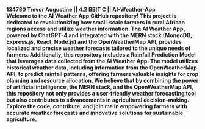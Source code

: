 <b> 134780 Trevor Augustine || 4.2 BBIT C || AI-Weather-App <b>  <br>
Welcome to the AI Weather App GitHub repository! This project is dedicated to revolutionizing how small-scale farmers in rural African regions access and utilize weather information. The AI Weather App, powered by ChatGPT-4 and integrated with the MERN stack (MongoDB, Express.js, React, Node.js) and the OpenWeatherMap API, provides localized and precise weather forecasts tailored to the unique needs of farmers. Additionally, this repository includes a Rainfall Prediction Model that leverages data collected from the AI Weather App. The model utilizes historical weather data, including information from the OpenWeatherMap API, to predict rainfall patterns, offering farmers valuable insights for crop planning and resource allocation. We believe that by combining the power of artificial intelligence, the MERN stack, and the OpenWeatherMap API, this repository not only provides a user-friendly weather forecasting tool but also contributes to advancements in agricultural decision-making. Explore the code, contribute, and join me in empowering farmers with accurate weather forecasts and innovative solutions for sustainable agriculture.
